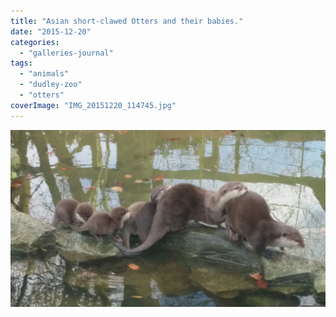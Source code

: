 ```yaml
---
title: "Asian short-clawed Otters and their babies."
date: "2015-12-20"
categories: 
  - "galleries-journal"
tags: 
  - "animals"
  - "dudley-zoo"
  - "otters"
coverImage: "IMG_20151220_114745.jpg"
---
```


[![](images/IMG_20151220_114745.jpg)](https://davidpeach.co.uk/wp-content/uploads/2023/05/IMG_20151220_114745.jpg)
